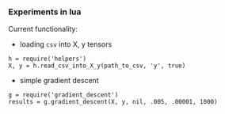 ### Experiments in lua

Current functionality:

 * loading `csv` into X, y tensors

 ```
 h = require('helpers')
 X, y = h.read_csv_into_X_y(path_to_csv, 'y', true)
 ```

 * simple gradient descent

 ```
 g = require('gradient_descent')
 results = g.gradient_descent(X, y, nil, .005, .00001, 1000)
 ```
